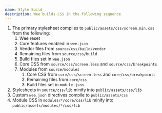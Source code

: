 ```yaml
---
name: Style Build
description: Wee builds CSS in the following sequence
---
```


1. The primary stylesheet compiles to `public/assets/css/screen.min.css` from the following:
	1. Wee reset
	2. Core features enabled in `wee.json`
	3. Vendor files from `source/css/build/vendor`
	4. Remaining files from `source/css/build`
	5. Build files set in `wee.json`
	6. Core CSS from `source/css/screen.less` and `source/css/breakpoints`
	7. Modules from `source/modules`
		1. Core CSS from `core/css/screen.less` and `core/css/breakpoints`
		2. Remaining files from `core/css`
		2. Build files set in `module.json`
2. Stylesheets in `source/css/lib` minify into `public/assets/css/lib`
3. Custom `wee.json` directives compile to `public/assets/css`
4. Module CSS in `modules/*/core/css/lib` minify into `public/assets/modules/*/css/lib`